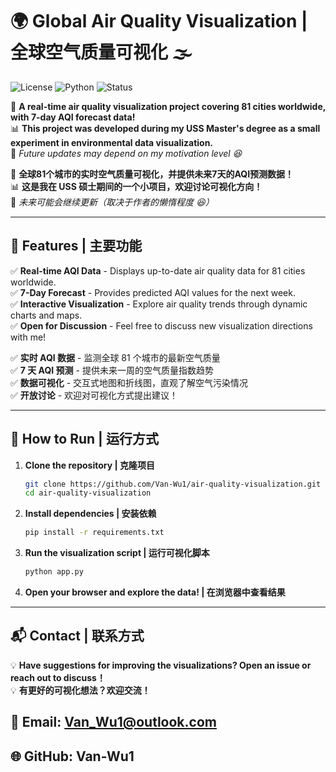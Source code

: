# 🌍 Global Air Quality Visualization | 全球空气质量可视化 🌫️

![License](https://img.shields.io/badge/License-MIT-green.svg)
![Python](https://img.shields.io/badge/Python-3.8+-blue.svg)
![Status](https://img.shields.io/badge/Status-Active-brightgreen.svg)

🚀 **A real-time air quality visualization project covering 81 cities worldwide, with 7-day AQI forecast data!**  
📊 **This project was developed during my USS Master's degree as a small experiment in environmental data visualization.**  
🌱 *Future updates may depend on my motivation level 😆*  

🚀 **全球81个城市的实时空气质量可视化，并提供未来7天的AQI预测数据！**  
📊 **这是我在 USS 硕士期间的一个小项目，欢迎讨论可视化方向！**  
🌱 *未来可能会继续更新（取决于作者的懒惰程度 😆）*

---

## 🌟 Features | 主要功能

✅ **Real-time AQI Data** - Displays up-to-date air quality data for 81 cities worldwide.  
✅ **7-Day Forecast** - Provides predicted AQI values for the next week.  
✅ **Interactive Visualization** - Explore air quality trends through dynamic charts and maps.  
✅ **Open for Discussion** - Feel free to discuss new visualization directions with me!  

✅ **实时 AQI 数据** - 监测全球 81 个城市的最新空气质量  
✅ **7 天 AQI 预测** - 提供未来一周的空气质量指数趋势  
✅ **数据可视化** - 交互式地图和折线图，直观了解空气污染情况  
✅ **开放讨论** - 欢迎对可视化方式提出建议！  

---

## 🚀 How to Run | 运行方式

1. **Clone the repository | 克隆项目**
   ```sh
   git clone https://github.com/Van-Wu1/air-quality-visualization.git
   cd air-quality-visualization
2. **Install dependencies | 安装依赖**
    ```sh
    pip install -r requirements.txt
3. **Run the visualization script | 运行可视化脚本**
    ```sh
    python app.py
4. **Open your browser and explore the data! | 在浏览器中查看结果**

---

## 📬 Contact | 联系方式
💡 **Have suggestions for improving the visualizations? Open an issue or reach out to discuss！**  
💡 **有更好的可视化想法？欢迎交流！**

## 📧 Email: Van_Wu1@outlook.com
## 🌐 GitHub: Van-Wu1

